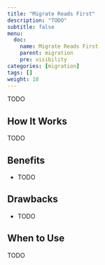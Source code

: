 ```yaml
---
title: "Migrate Reads First"
description: "TODO"
subtitle: false
menu:
  doc:
    name: Migrate Reads First
    parent: migration
    pre: visibility
categories: [migration]
tags: []
weight: 10
---
```


TODO

## How It Works

TODO

## Benefits

- TODO

## Drawbacks

- TODO

## When to Use

TODO
